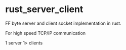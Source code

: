 # rust_server_client

FF byte server and client socket implementation in rust.

For high speed TCP/IP communication

1 server
1> clients
